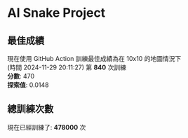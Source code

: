
# AI Snake Project

## **最佳成績**









現在使用 GitHub Action 訓練最佳成績為在 10x10 的地圖情況下  
(時間 2024-11-29 20:11:27) 第 **840** 次訓練  
**分數**: 470  
**探索值**: 0.0148



















## 總訓練次數
現在已經訓練了: **478000** 次
